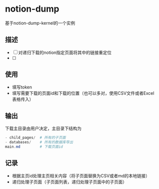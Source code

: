 # notion-dump

基于notion-dump-kernel的一个实例

## 描述

- [ ] 对递归下载的notion指定页面将其中的链接重定位
- [ ] 

## 使用

- 填写token
- 填写需要下载的页面id和下载的位置（也可以多对，使用CSV文件或者Excel表格传入）

## 输出

下载主目录由用户决定，主目录下结构为
```powershell
- child_pages/  # 所有的子页面
- databases/    # 所有的数据库导出
main.md         # 下载页面id
```

## 记录

- 根据主页id处理主页相关内容（将子页面替换为CSV或者md的本地链接）
- 递归处理子页面（子页面列表，递归处理子页面中的子页面）